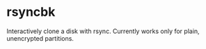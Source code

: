 # rsyncbk
Interactively clone a disk with rsync. Currently works only for plain,
unencrypted partitions.
